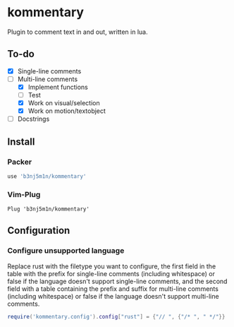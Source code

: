# kommentary

Plugin to comment text in and out, written in lua.

## To-do

- [x] Single-line comments
- [ ] Multi-line comments
  - [x] Implement functions
  - [ ] Test
  - [x] Work on visual/selection
  - [x] Work on motion/textobject
- [ ] Docstrings

## Install

### Packer

```lua
use 'b3nj5m1n/kommentary'
```

### Vim-Plug

```viml
Plug 'b3nj5m1n/kommentary'
```

## Configuration

### Configure unsupported language

Replace rust with the filetype you want to configure, the first field in the table with the prefix for single-line comments (including whitespace) or false if the language doesn't support single-line comments, and the second field with a table containing the prefix and suffix for multi-line comments (including whitespace) or false if the language doesn't support multi-line comments.
```lua
require('kommentary.config').config["rust"] = {"// ", {"/* ", " */"}}
```
